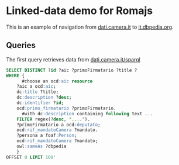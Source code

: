 Linked-data demo for Romajs
===========================
This is an example of navigation from [dati.camera.it](dati.camera.it) to [it.dbpedia.org](it.dbpedia.org).

Queries
-------
The first query retrieves data from [dati.camera.it/sparql](dati.camera.it/sparql)

```sql
SELECT DISTINCT ?id ?aic ?primoFirmatario ?title ?
WHERE {
      #choose an ocd:aic resource
    ?aic a ocd:aic;
    dc:title ?title;
    dc:description ?desc;
    dc:identifier ?id;
    ocd:primo_firmatario ?primoFirmatario.
      #with dc:description containing following text ...
    FILTER regex(?desc, "....").
    ?primoFirmatario a ocd:deputato;
    ocd:rif_mandatoCamera ?mandato.
    ?persona a foaf:Person;
    ocd:rif_mandatoCamera ?mandato;
    owl:sameAs ?dbpedia
    }
OFFSET 0 LIMIT 100'
```
